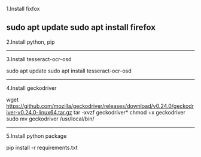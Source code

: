 1.Install fixfox

sudo apt update
sudo apt install firefox
---------------------------------------------------------
2.Install python, pip


--------------------------------------------------------
3.Install tesseract-ocr-osd

sudo apt update
sudo apt install tesseract-ocr-osd

--------------------------------------------
4.Install geckodriver

wget https://github.com/mozilla/geckodriver/releases/download/v0.24.0/geckodriver-v0.24.0-linux64.tar.gz
tar -xvzf geckodriver*
chmod +x geckodriver
sudo mv geckodriver /usr/local/bin/

----------------------------------------
5.Install python package

pip install -r requirements.txt